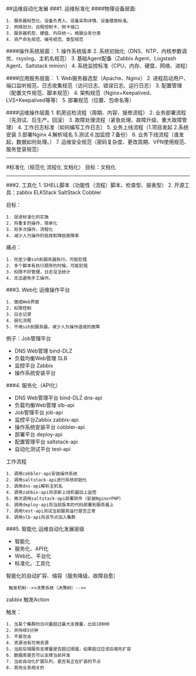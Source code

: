 ##运维自动化发展
###1. 运维标准化
####物理设备层面:

    1. 服务器标签化、设备负责人、设备采购详情、设备摆放标准。
    2. 网络划分、远程控制卡、网卡端口
    3. 服务器机型、硬盘、内存统一。根据业务分类
    4. 资产命名规范、编号规范、类型规范

####操作系统层面：
    1. 操作系统版本
    2. 系统初始化（DNS、NTP、内核参数调优、rsyslog、主机名规范）
    3. 基础Agent配备（Zabbix Agent、Logstash Agent、Saltstack minion）
    4. 系统监控标准（CPU、内存、硬盘、网络、进程）

####应用服务层面：
    1. Web服务器选型（Apache、Nginx）
    2. 进程启动用户、端口监听规范、日志收集规范（访问日志、错误日志、运行日志）
    3. 配置管理（配置文件规范、脚本规范）
    4. 架构规范（Nginx+Keepalived、LVS+Keepalived等等）
    5. 部署规范（位置、包命名等）

####运维操作层面
    1. 机房巡检流程（周期、内容、报修流程）
    2. 业务部署流程（先测试、后生产。回滚）
    3. 故障处理流程（紧急处理、故障升级、重大故障管理）
    4. 工作日志标准（如何编写工作日志）
    5. 业务上线流程（1.项目发起 2.系统安装  3.部署Nginx 4.解析域名 5.测试 6.加监控 7.备份）
    6. 业务下线流程（谁发起，数据如何处理。）
    7. 运维安全规范（密码复杂度、更改周期、VPN使用规范、服务登录规范）


--------------------------------------------
#标准化（规范化  流程化  文档化）  目标：文档化

--------------------------------------------

###2. 工具化
    1. SHELL脚本（功能性（流程）脚本、检查型、报表型）
    2. 开源工具：zabbix ELKStack SaltStack Cobbler

目标：

    1. 促进标准化的实施
    2. 将重复的操作，简单化
    3. 将多次操作，流程化
    4. 减少人为操作的低效和降低故障率

痛点：

    1. 你至少要ssh到服务器执行。可能犯错
    2. 多个脚本有执行顺序的时候，可能犯错
    3. 权限不好管理，日志没法统计
    4. 无法避免手工操作。

###3. Web化
运维操作平台

    1. 做成Web界面
    2. 权限控制
    3. 日志记录
    4. 弱化流程
    5. 不用ssh到服务器，减少人为操作造成的故障


例子：Job管理平台

* DNS Web管理      bind-DLZ
* 负载均衡Web管理   SLB
* 监控平台          Zabbix
* 操作系统安装平台

###4. 服务化（API化）
* DNS Web管理平台 bind-DLZ   dns-api
* 负载均衡Web管理             slb-api
* Job管理平台                job-api
* 监控平台Zabbix             zabbix-api
* 操作系统安装平台            cobbler-api
* 部署平台                   deploy-api
* 配置管理平台                saltstack-api
* 自动化测试平台              test-api

工作流程

    1. 调用cobbler-api安装操作系统
    2. 调用saltstack-api进行系统初始化
    3. 调用dns-api解析主机名
    4. 调用zabbix-api将该新上线机器加上监控 
    5. 再次调用saltstack-api部署软件（安装Nginx+PHP）
    6. 调用deploy-api将当前版本的代码部署到服务器上
    7. 调用test-api测试当前服务运行是否正常
    8. 调用slb-api将该节点加入集群

###5. 智能化
运维自动化发展层级

* 智能化 
* 服务化、API化
* Web化、平台化
* 标准化、工具化

智能化的自动扩容、缩容（服务降级、故障自愈）

     触发机制-->>决策系统（决策树）-->>

zabbix 触发Action

触发：

    1. 当某个集群的访问量超过最大支撑量，比如10000
    2. 并持续5分钟
    3. 不是攻击
    4. 资源池有可用资源
    5. 当前后端服务支撑量是否超过阈值，如果超过应该后端先扩容
    6. 数据库是否可以支撑当前并发
    7. 当前自动化扩展队列，是否有正在扩容的节点
    8. 其他业务相关的




